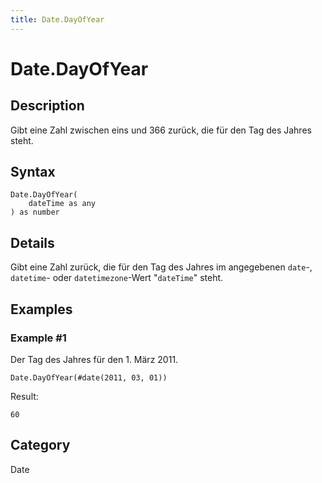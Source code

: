 ```yaml
---
title: Date.DayOfYear
---
```


# Date.DayOfYear


## Description

Gibt eine Zahl zwischen eins und 366 zurück, die für den Tag des Jahres steht.


## Syntax

```powerquery
Date.DayOfYear(
    dateTime as any
) as number
```


## Details

Gibt eine Zahl zurück, die für den Tag des Jahres im angegebenen <code>date</code>-, <code>datetime</code>- oder <code>datetimezone</code>-Wert "<code>dateTime</code>" steht.


## Examples

### Example #1 
Der Tag des Jahres für den 1. März 2011.
```powerquery
Date.DayOfYear(#date(2011, 03, 01))
```

Result: 
```powerquery
60
```




## Category
Date
